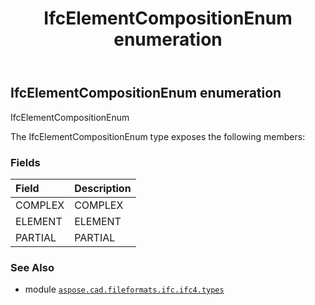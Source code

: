 ﻿---
title: IfcElementCompositionEnum enumeration
second_title: Aspose.CAD for Python via .NET API References
description: 
type: docs
weight: 2680
url: /aspose.cad.fileformats.ifc.ifc4.types/ifcelementcompositionenum/
is_root: false
---

## IfcElementCompositionEnum enumeration

IfcElementCompositionEnum



The IfcElementCompositionEnum type exposes the following members:

### Fields
| Field | Description |
| :- | :- |
| COMPLEX | COMPLEX |
| ELEMENT | ELEMENT |
| PARTIAL | PARTIAL |



### See Also
* module [`aspose.cad.fileformats.ifc.ifc4.types`](..)
